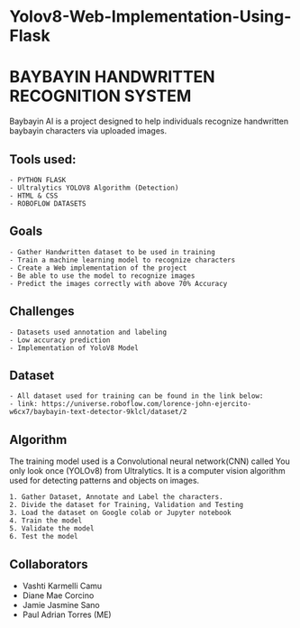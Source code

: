 # Yolov8-Web-Implementation-Using-Flask


# BAYBAYIN HANDWRITTEN RECOGNITION SYSTEM

Baybayin AI is a project designed to help individuals recognize handwritten baybayin characters via uploaded images.

## Tools used:

    - PYTHON FLASK
    - Ultralytics YOLOV8 Algorithm (Detection)
    - HTML & CSS
    - ROBOFLOW DATASETS 

## Goals
    - Gather Handwritten dataset to be used in training
    - Train a machine learning model to recognize characters
    - Create a Web implementation of the project
    - Be able to use the model to recognize images
    - Predict the images correctly with above 70% Accuracy

## Challenges
    - Datasets used annotation and labeling
    - Low accuracy prediction
    - Implementation of YoloV8 Model

## Dataset
    - All dataset used for training can be found in the link below: 
    - link: https://universe.roboflow.com/lorence-john-ejercito-w6cx7/baybayin-text-detector-9klcl/dataset/2

## Algorithm
The training model used is a Convolutional neural network(CNN) called You only look once (YOLOv8) from Ultralytics. It is a computer vision algorithm used for detecting patterns and objects on images.

    1. Gather Dataset, Annotate and Label the characters.
    2. Divide the dataset for Training, Validation and Testing
    3. Load the dataset on Google colab or Jupyter notebook
    4. Train the model
    5. Validate the model
    6. Test the model

## Collaborators
- Vashti Karmelli Camu
- Diane Mae Corcino
- Jamie Jasmine Sano
- Paul Adrian Torres (ME)
